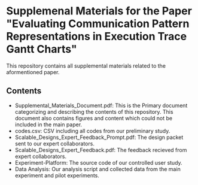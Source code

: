# Supplemenal Materials for the Paper "Evaluating Communication Pattern Representations in Execution Trace Gantt Charts"

This repository contains all supplemental materials related to the aformentioned paper.

## Contents

- Supplemental_Materials_Document.pdf: This is the Primary document categorizing and describing the contents of this repository. This document also contains figures and content which could not be included in the main paper.
- codes.csv: CSV including all codes from our preliminary study.
- Scalable_Designs_Expert_Feedback_Prompt.pdf: The design packet sent to our expert collaborators.
- Scalable_Designs_Expert_Feedback.pdf: The feedback recieved from expert collaborators.
- Experiment-Platform: The source code of our controlled user study.
- Data Analysis: Our analysis script and collected data from the main experiment and pilot experiments.
